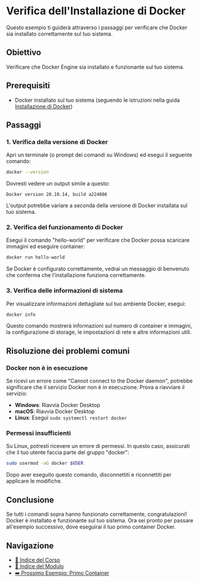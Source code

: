 # Verifica dell'Installazione di Docker

Questo esempio ti guiderà attraverso i passaggi per verificare che Docker sia installato correttamente sul tuo sistema.

## Obiettivo

Verificare che Docker Engine sia installato e funzionante sul tuo sistema.

## Prerequisiti

- Docker installato sul tuo sistema (seguendo le istruzioni nella guida [Installazione di Docker](../../teoria/04-InstallazioneDocker.md))

## Passaggi

### 1. Verifica della versione di Docker

Apri un terminale (o prompt dei comandi su Windows) ed esegui il seguente comando:

```bash
docker --version
```

Dovresti vedere un output simile a questo:

```
Docker version 20.10.14, build a224086
```

L'output potrebbe variare a seconda della versione di Docker installata sul tuo sistema.

### 2. Verifica del funzionamento di Docker

Esegui il comando "hello-world" per verificare che Docker possa scaricare immagini ed eseguire container:

```bash
docker run hello-world
```

Se Docker è configurato correttamente, vedrai un messaggio di benvenuto che conferma che l'installazione funziona correttamente.

### 3. Verifica delle informazioni di sistema

Per visualizzare informazioni dettagliate sul tuo ambiente Docker, esegui:

```bash
docker info
```

Questo comando mostrerà informazioni sul numero di container e immagini, la configurazione di storage, le impostazioni di rete e altre informazioni utili.

## Risoluzione dei problemi comuni

### Docker non è in esecuzione

Se ricevi un errore come "Cannot connect to the Docker daemon", potrebbe significare che il servizio Docker non è in esecuzione. Prova a riavviare il servizio:

- **Windows**: Riavvia Docker Desktop
- **macOS**: Riavvia Docker Desktop
- **Linux**: Esegui `sudo systemctl restart docker`

### Permessi insufficienti

Su Linux, potresti ricevere un errore di permessi. In questo caso, assicurati che il tuo utente faccia parte del gruppo "docker":

```bash
sudo usermod -aG docker $USER
```

Dopo aver eseguito questo comando, disconnettiti e riconnettiti per applicare le modifiche.

## Conclusione

Se tutti i comandi sopra hanno funzionato correttamente, congratulazioni! Docker è installato e funzionante sul tuo sistema. Ora sei pronto per passare all'esempio successivo, dove eseguirai il tuo primo container Docker.

## Navigazione
- [📑 Indice del Corso](../../../README.md)
- [📑 Indice del Modulo](../../README.md)
- [➡️ Prossimo Esempio: Primo Container](../02-PrimoContainer/README.md)
